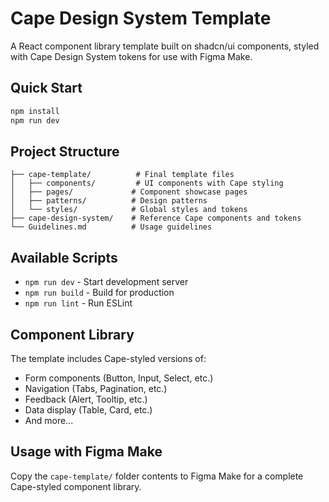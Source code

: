 # Cape Design System Template

A React component library template built on shadcn/ui components, styled with Cape Design System tokens for use with Figma Make.

## Quick Start

```bash
npm install
npm run dev
```

## Project Structure

```
├── cape-template/          # Final template files
│   ├── components/         # UI components with Cape styling
│   ├── pages/             # Component showcase pages
│   ├── patterns/          # Design patterns
│   └── styles/            # Global styles and tokens
├── cape-design-system/    # Reference Cape components and tokens
└── Guidelines.md          # Usage guidelines
```

## Available Scripts

- `npm run dev` - Start development server
- `npm run build` - Build for production
- `npm run lint` - Run ESLint

## Component Library

The template includes Cape-styled versions of:
- Form components (Button, Input, Select, etc.)
- Navigation (Tabs, Pagination, etc.)
- Feedback (Alert, Tooltip, etc.)
- Data display (Table, Card, etc.)
- And more...

## Usage with Figma Make

Copy the `cape-template/` folder contents to Figma Make for a complete Cape-styled component library. 